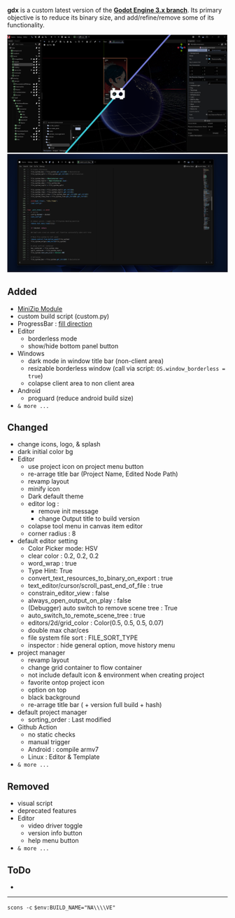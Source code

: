 **gdx** is a custom latest version of the [**Godot Engine 3.x branch**](https://github.com/godotengine/godot/tree/3.x).
Its primary objective is to reduce its binary size, and add/refine/remove some of its functionality.

<img src="ss1.png">
<img src="ss2.png">

## Added

- [MiniZip Module](https://github.com/godotengine/godot/pull/34444)
- custom build script (custom.py)
- ProgressBar : [fill direction](https://github.com/godotengine/godot/pull/36593)
- Editor
  - borderless mode
  - show/hide bottom panel button
- Windows
  - dark mode in window title bar (non-client area)
  - resizable borderless window (call via script: `OS.window_borderless = true`)
  - colapse client area to non client area
- Android
  - proguard (reduce android build size)
- `& more ...`

## Changed

- change icons, logo, & splash
- dark initial color bg
- Editor
	- use project icon on project menu button
	- re-arrage title bar (Project Name, Edited Node Path)
	- revamp layout
	- minify icon
	- Dark default theme
	- editor log :
		- remove init message
		- change Output title to build version
	- colapse tool menu in canvas item editor
	- corner radius : 8
- default editor setting
	- Color Picker mode: HSV
	- clear color : 0.2, 0.2, 0.2
	- word_wrap : true
	- Type Hint: True
	- convert_text_resources_to_binary_on_export : true
	- text_editor/cursor/scroll_past_end_of_file : true
	- constrain_editor_view : false
	- always_open_output_on_play : false
	- (Debugger) auto switch to remove scene tree : True
	- auto_switch_to_remote_scene_tree : true
	- editors/2d/grid_color : Color(0.5, 0.5, 0.5, 0.07)
	- double max char/ces
	- file system file sort : FILE_SORT_TYPE 
	- inspector : hide general option, move history menu
- project manager
	- revamp layout
	- change grid container to flow container
	- not include default icon & environment when creating project
	- favorite ontop project icon
	- option on top
	- black background
	- re-arrage title bar ( + version full build + hash)
- default project manager
	- sorting_order : Last modified
- Github Action
  - no static checks
  - manual trigger
  - Android : compile armv7
  - Linux : Editor & Template
- `& more ...`
  
## Removed

- visual script
- deprecated features
- Editor
  - video driver toggle
  - version info button
  - help menu button
- `& more ...`

## ToDo

- 

---

`scons -c` `$env:BUILD_NAME="NA\\\\VE"`